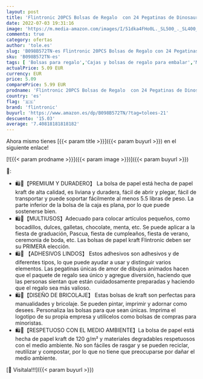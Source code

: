 ```yaml
---
layout: post
title: 'Flintronic 20PCS Bolsas de Regalo  con 24 Pegatinas de Dinosaurios- 2 Piezas  Bolsas de Papel para Fiesta Infantiles Bolsas Dulces  Bolsas Kraft para Fiesta Celebraciones Cumpleaños Halloween Navidad'
date: 2022-07-03 19:31:16
image: 'https://m.media-amazon.com/images/I/51dka4FHo0L._SL500_._SL400_.jpg'
comments: true
category: ofertas
author: 'tole.es'
slug: 'B098B572TN-es Flintronic 20PCS Bolsas de Regalo con 24 Pegatinas de...'
sku: 'B098B572TN-es'
tags: [ 'Bolsas para regalo','Cajas y bolsas de regalo para embalar','Material de embalaje','Oficina y papelería','Sobres y suministros para el correo','flintronic','navidad','🇪🇸', ]
actualPrice: 5.09 EUR
currency: EUR
price: 5.09
comparePrice: 5.99 EUR
prodname: 'Flintronic 20PCS Bolsas de Regalo  con 24 Pegatinas de Dinosaurios- 2 Piezas  Bolsas de Papel para Fiesta Infantiles Bolsas Dulces  Bolsas Kraft para Fiesta Celebraciones Cumpleaños Halloween Navidad'
country: 'es'
flag: '🇪🇸'
brand: 'flintronic'
buyurl: 'https://www.amazon.es/dp/B098B572TN/?tag=tolees-21'
descuento: '15.03'
average: '7.40818181818182'
---
```


Ahora mismo tienes [{{< param title >}}]({{< param buyurl >}}) en el siguiente enlace!

[![{{< param prodname >}}]({{< param image >}})]({{< param buyurl >}})

🔎:

- 🛍️🎁【PREMIUM Y DURADERO】 La bolsa de papel está hecha de papel kraft de alta calidad, es liviana y duradera, fácil de abrir y plegar, fácil de transportar y puede soportar fácilmente al menos 5.5 libras de peso. La parte inferior de la bolsa de la caja es plana, por lo que puede sostenerse bien.
- 🛍️🎁【MULTIUSOS】Adecuado para colocar artículos pequeños, como bocadillos, dulces, galletas, chocolate, menta, etc. Se puede aplicar a la fiesta de graduación, Pascua, fiesta de cumpleaños, fiesta de verano, ceremonia de boda, etc. Las bolsas de papel kraft Flintronic deben ser su PRIMERA elección.
- 🛍️🎁 【ADHESIVOS LINDOS】 Estos adhesivos son adhesivos y de diferentes tipos, lo que puede ayudar a usar y distinguir varios elementos. Las pegatinas únicas de amor de dibujos animados hacen que el paquete de regalo sea único y agregue diversión, haciendo que las personas sientan que están cuidadosamente preparadas y haciendo que el regalo sea más valioso.
- 🛍️🎁【DISEÑO DE BRICOLAJE】 Estas bolsas de kraft son perfectas para manualidades y bricolaje. Se pueden pintar, imprimir y adornar como desees. Personaliza las bolsas para que sean únicas. Imprima el logotipo de su propia empresa y utilícelos como bolsas de compras para minoristas.
- 🛍️🎁【RESPETUOSO CON EL MEDIO AMBIENTE】La bolsa de papel está hecha de papel kraft de 120 g/m² y materiales degradables respetuosos con el medio ambiente. No son fáciles de rasgar y se pueden reciclar, reutilizar y compostar, por lo que no tiene que preocuparse por dañar el medio ambiente.

[🛒 Visítala!!!]({{< param buyurl >}})
